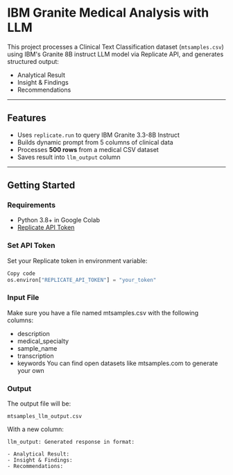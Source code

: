 # IBM Granite Medical Analysis with LLM 

This project processes a Clinical Text Classification dataset (`mtsamples.csv`) using IBM's Granite 8B instruct LLM model via Replicate API, and generates structured output:
- Analytical Result
- Insight & Findings
- Recommendations

---

## Features

- Uses `replicate.run` to query IBM Granite 3.3-8B Instruct
- Builds dynamic prompt from 5 columns of clinical data
- Processes **500 rows** from a medical CSV dataset
- Saves result into `llm_output` column

---

##  Getting Started

###  Requirements

- Python 3.8+ in Google Colab
- [Replicate API Token](https://replicate.com/account/api-tokens)

###   Set API Token
Set your Replicate token in environment variable:


```python
Copy code
os.environ["REPLICATE_API_TOKEN"] = "your_token"
```

###  Input File
Make sure you have a file named mtsamples.csv with the following columns:
- description
- medical_specialty
- sample_name
- transcription
- keywords
You can find open datasets like mtsamples.com to generate your own

### Output
The output file will be:
```
mtsamples_llm_output.csv
```

With a new column:
```
llm_output: Generated response in format:

- Analytical Result:
- Insight & Findings:
- Recommendations:
```
